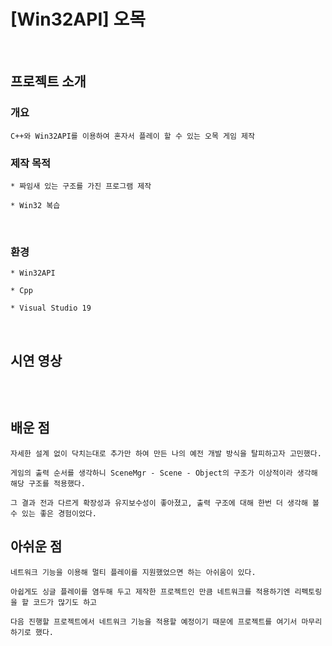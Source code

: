 # [Win32API] 오목
<br>

## 프로젝트 소개

### 개요
```
C++와 Win32API를 이용하여 혼자서 플레이 할 수 있는 오목 게임 제작
```

### 제작 목적
```
* 짜임새 있는 구조를 가진 프로그램 제작

* Win32 복습
```

<br>

### 환경
```
* Win32API

* Cpp

* Visual Studio 19
```

<br>

## 시연 영상
```
```
<br>

## 배운 점
```
자세한 설계 없이 닥치는대로 추가만 하여 만든 나의 예전 개발 방식을 탈피하고자 고민했다.

게임의 출력 순서를 생각하니 SceneMgr - Scene - Object의 구조가 이상적이라 생각해 해당 구조를 적용했다.

그 결과 전과 다르게 확장성과 유지보수성이 좋아졌고, 출력 구조에 대해 한번 더 생각해 볼 수 있는 좋은 경험이었다.
```

## 아쉬운 점
```
네트워크 기능을 이용해 멀티 플레이를 지원했었으면 하는 아쉬움이 있다.

아쉽게도 싱글 플레이를 염두해 두고 제작한 프로젝트인 만큼 네트워크를 적용하기엔 리펙토링을 할 코드가 많기도 하고

다음 진행할 프로젝트에서 네트워크 기능을 적용할 예정이기 때문에 프로젝트를 여기서 마무리 하기로 했다.
```
